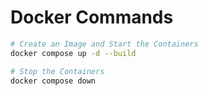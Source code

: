 # Docker Commands

```sh
# Create an Image and Start the Containers
docker compose up -d --build

# Stop the Containers
docker compose down
```
